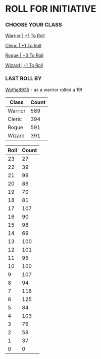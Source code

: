 # ROLL FOR INITIATIVE
### CHOOSE YOUR CLASS

[Warrior | +1 To Roll](https://github.com/benjaminsampica/benjaminsampica/issues/new?title=roll%7Cwarrior&body=Just+click+%27Submit+new+issue%27.)

[Cleric | +1 To Roll](https://github.com/benjaminsampica/benjaminsampica/issues/new?title=roll%7Ccleric&body=Just+click+%27Submit+new+issue%27.)

[Rogue | +3 To Roll](https://github.com/benjaminsampica/benjaminsampica/issues/new?title=roll%7Crogue&body=Just+click+%27Submit+new+issue%27.)

[Wizard | -1 To Roll](https://github.com/benjaminsampica/benjaminsampica/issues/new?title=roll%7Cwizard&body=Just+click+%27Submit+new+issue%27.)
### LAST ROLL BY
[Wolfie8935](https://www.github.com/Wolfie8935) - as a warrior rolled a 19!

|Class|Count|
|-|-|
|Warrior|589|
|Cleric|394|
|Rogue|591|
|Wizard|391|

|Roll|Count|
|-|-|
|23|27
|22|39
|21|99
|20|86
|19|70
|18|81
|17|107
|16|90
|15|98
|14|69
|13|100
|12|101
|11|95
|10|100
|9|107
|8|94
|7|118
|6|125
|5|84
|4|103
|3|76
|2|59
|1|37
|0|0
